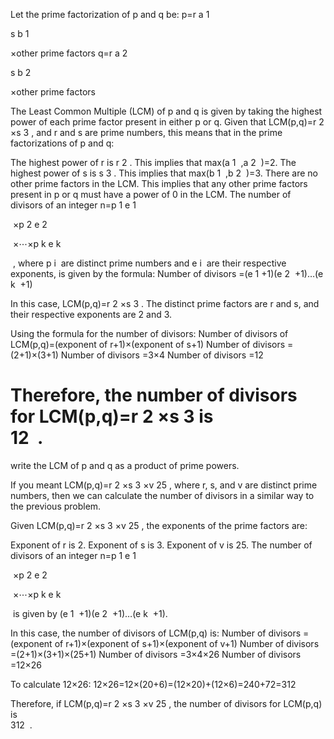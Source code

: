 
Let the prime factorization of p and q be:
p=r 
a 
1
​
 
 s 
b 
1
​
 
 ×other prime factors
q=r 
a 
2
​
 
 s 
b 
2
​
 
 ×other prime factors

The Least Common Multiple (LCM) of p and q is given by taking the highest power of each prime factor present in either p or q.
Given that LCM(p,q)=r 
2
 ×s 
3
 , and r and s are prime numbers, this means that in the prime factorizations of p and q:

The highest power of r is r 
2
 . This implies that max(a 
1
​
 ,a 
2
​
 )=2.
The highest power of s is s 
3
 . This implies that max(b 
1
​
 ,b 
2
​
 )=3.
There are no other prime factors in the LCM. This implies that any other prime factors present in p or q must have a power of 0 in the LCM.
The number of divisors of an integer n=p 
1
e 
1
​
 
​
 ×p 
2
e 
2
​
 
​
 ×⋯×p 
k
e 
k
​
 
​
 , where p 
i
​
  are distinct prime numbers and e 
i
​
  are their respective exponents, is given by the formula:
Number of divisors =(e 
1
​
 +1)(e 
2
​
 +1)…(e 
k
​
 +1)

In this case, LCM(p,q)=r 
2
 ×s 
3
 . The distinct prime factors are r and s, and their respective exponents are 2 and 3.

Using the formula for the number of divisors:
Number of divisors of LCM(p,q)=(exponent of r+1)×(exponent of s+1)
Number of divisors =(2+1)×(3+1)
Number of divisors =3×4
Number of divisors =12

Therefore, the number of divisors for LCM(p,q)=r 
2
 ×s 
3
  is  
12
​
 .
==========================================================

write the LCM of p and q as a product of prime powers.

If you meant LCM(p,q)=r 
2
 ×s 
3
 ×v 
25
 , where r, s, and v are distinct prime numbers, then we can calculate the number of divisors in a similar way to the previous problem.

Given LCM(p,q)=r 
2
 ×s 
3
 ×v 
25
 , the exponents of the prime factors are:

Exponent of r is 2.
Exponent of s is 3.
Exponent of v is 25.
The number of divisors of an integer n=p 
1
e 
1
​
 
​
 ×p 
2
e 
2
​
 
​
 ×⋯×p 
k
e 
k
​
 
​
  is given by (e 
1
​
 +1)(e 
2
​
 +1)…(e 
k
​
 +1).

In this case, the number of divisors of LCM(p,q) is:
Number of divisors =(exponent of r+1)×(exponent of s+1)×(exponent of v+1)
Number of divisors =(2+1)×(3+1)×(25+1)
Number of divisors =3×4×26
Number of divisors =12×26

To calculate 12×26:
12×26=12×(20+6)=(12×20)+(12×6)=240+72=312

Therefore, if LCM(p,q)=r 
2
 ×s 
3
 ×v 
25
 , the number of divisors for LCM(p,q) is  
312
​
 .
